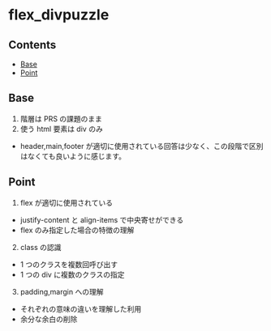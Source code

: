 # flex_divpuzzle

## Contents

- [Base](#base)
- [Point](#point)

## Base

1. 階層は PRS の課題のまま
2. 使う html 要素は div のみ

- header,main,footer が適切に使用されている回答は少なく、この段階で区別はなくても良いように感じます。

## Point

1. flex が適切に使用されている

- justify-content と align-items で中央寄せができる
- flex のみ指定した場合の特徴の理解

2. class の認識

- 1 つのクラスを複数回呼び出す
- 1 つの div に複数のクラスの指定

3. padding,margin への理解

- それぞれの意味の違いを理解した利用
- 余分な余白の削除
